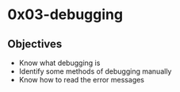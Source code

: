 # 0x03-debugging

## Objectives
* Know what debugging is
* Identify some methods of debugging manually
* Know how to read the error messages
